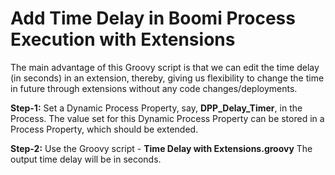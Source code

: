 # Add Time Delay in Boomi Process Execution with Extensions

The main advantage of this Groovy script is that we can edit the time delay (in seconds) in an extension, thereby, giving us flexibility to change the time in future through extensions without any code changes/deployments.

**Step-1:** Set a Dynamic Process Property, say, **DPP_Delay_Timer**, in the Process. The value set for this Dynamic Process Property can be stored in a Process Property, which should be extended.

**Step-2:** Use the Groovy script - **Time Delay with Extensions.groovy** The output time delay will be in seconds.
